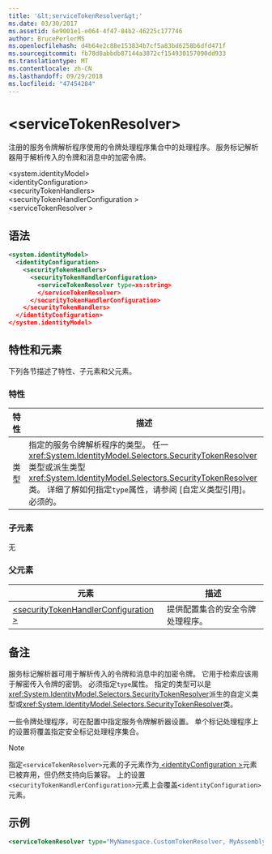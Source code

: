 ```yaml
---
title: '&lt;serviceTokenResolver&gt;'
ms.date: 03/30/2017
ms.assetid: 6e9001e1-e064-4f47-84b2-46225c177746
author: BrucePerlerMS
ms.openlocfilehash: d4b64e2c88e153834b7cf5a83bd6258b6dfd471f
ms.sourcegitcommit: fb78d8abbdb87144a3872cf154930157090dd933
ms.translationtype: MT
ms.contentlocale: zh-CN
ms.lasthandoff: 09/29/2018
ms.locfileid: "47454284"
---
```

# <a name="ltservicetokenresolvergt"></a>&lt;serviceTokenResolver&gt;
注册的服务令牌解析程序使用的令牌处理程序集合中的处理程序。 服务标记解析器用于解析传入的令牌和消息中的加密令牌。  
  
 \<system.identityModel>  
\<identityConfiguration>  
\<securityTokenHandlers>  
\<securityTokenHandlerConfiguration >  
\<serviceTokenResolver >  
  
## <a name="syntax"></a>语法  
  
```xml  
<system.identityModel>  
  <identityConfiguration>  
    <securityTokenHandlers>  
      <securityTokenHandlerConfiguration>  
        <serviceTokenResolver type=xs:string>  
        </serviceTokenResolver>  
      </securityTokenHandlerConfiguration>  
    </securityTokenHandlers>  
  </identityConfiguration>  
</system.identityModel>  
```  
  
## <a name="attributes-and-elements"></a>特性和元素  
 下列各节描述了特性、子元素和父元素。  
  
### <a name="attributes"></a>特性  
  
|特性|描述|  
|---------------|-----------------|  
|类型|指定的服务令牌解析程序的类型。 任一<xref:System.IdentityModel.Selectors.SecurityTokenResolver>类型或派生类型<xref:System.IdentityModel.Selectors.SecurityTokenResolver>类。 详细了解如何指定`type`属性，请参阅 [自定义类型引用]。 必须的。|  
  
### <a name="child-elements"></a>子元素  
 无  
  
### <a name="parent-elements"></a>父元素  
  
|元素|描述|  
|-------------|-----------------|  
|[\<securityTokenHandlerConfiguration >](../../../../../docs/framework/configure-apps/file-schema/windows-identity-foundation/securitytokenhandlerconfiguration.md)|提供配置集合的安全令牌处理程序。|  
  
## <a name="remarks"></a>备注  
 服务标记解析器可用于解析传入的令牌和消息中的加密令牌。 它用于检索应该用于解密传入令牌的密钥。 必须指定`type`属性。 指定的类型可以是<xref:System.IdentityModel.Selectors.SecurityTokenResolver>派生的自定义类型或<xref:System.IdentityModel.Selectors.SecurityTokenResolver>类。  
  
 一些令牌处理程序，可在配置中指定服务令牌解析器设置。 单个标记处理程序上的设置将覆盖指定安全标记处理程序集合。  
  
> [!NOTE]
>  指定`<serviceTokenResolver>`元素的子元素作为[ \<identityConfiguration >](../../../../../docs/framework/configure-apps/file-schema/windows-identity-foundation/identityconfiguration.md)元素已被弃用，但仍然支持向后兼容。 上的设置`<securityTokenHandlerConfiguration>`元素上会覆盖`<identityConfiguration>`元素。  
  
## <a name="example"></a>示例  
  
```xml  
<serviceTokenResolver type="MyNamespace.CustomTokenResolver, MyAssembly" />  
```
